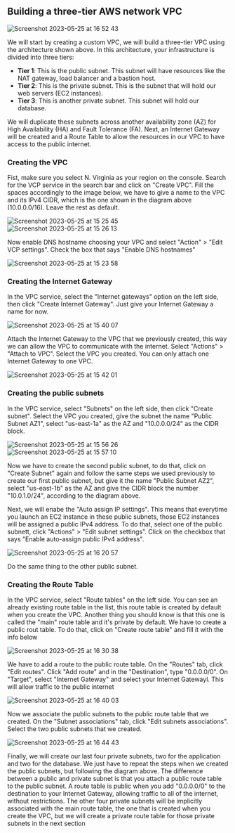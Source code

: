 ## Building a three-tier AWS network VPC

![Screenshot 2023-05-25 at 16 52 43](https://github.com/leorickli/wordpress-aws/assets/106999054/40b3638a-776c-48de-a4fa-8f0a272325af)

We will start by creating a custom VPC, we will build a three-tier VPC using the architecture shown above.
In this architecture, your infrastructure is divided into three tiers:

- **Tier 1**: This is the public subnet. This subnet will have resources like the NAT gateway, load balancer and a bastion host.
- **Tier 2**: This is the private subnet. This is the subnet that will hold our web servers (EC2 instances).
- **Tier 3**: This is another private subnet. This subnet will hold our database.

We will duplicate these subnets across another availability zone (AZ) for High Availability (HA) and Fault Tolerance (FA). Next, an Internet Gateway will be created and a Route Table to allow the resources in our VPC to have access to the public internet.

### Creating the VPC
Fist, make sure you select N. Virginia as your region on the console. Search for the VCP service in the search bar and click on "Create VPC". Fill the spaces accordingly to the image below, we have to give a name to the VPC and its IPv4 CIDR, which is the one shown in the diagram above (10.0.0.0/16). Leave the rest as default.

![Screenshot 2023-05-25 at 15 25 45](https://github.com/leorickli/wordpress-aws/assets/106999054/60cf93ea-83ad-4669-8cc1-9045a84decdb)
![Screenshot 2023-05-25 at 15 26 13](https://github.com/leorickli/wordpress-aws/assets/106999054/4c4fab23-52b1-4543-b30e-fc25e2104e94)


Now enable DNS hostname choosing your VPC and select "Action" > "Edit VCP settings". Check the box that says "Enable DNS hostnames"

![Screenshot 2023-05-25 at 15 23 58](https://github.com/leorickli/wordpress-aws/assets/106999054/9684d33a-2cb7-4633-b249-e8db0534d643)

### Creating the Internet Gateway

In the VPC service, select the "Internet gateways" option on the left side, then click "Create Internet Gateway". Just give your Internet Gateway a name for now.

![Screenshot 2023-05-25 at 15 40 07](https://github.com/leorickli/wordpress-aws/assets/106999054/f3c78b23-2db5-4968-8cc0-c9cce5b3dd8a)

Attach the Internet Gateway to the VPC that we previously created, this way we can allow the VPC to communicate with the internet. Select "Actions" > "Attach to VPC". Select the VPC you created. You can only attach one Internet Gateway to one VPC.

![Screenshot 2023-05-25 at 15 42 01](https://github.com/leorickli/wordpress-aws/assets/106999054/8056448d-d7ed-4d27-bc8d-ce6d39b877dd)

### Creating the public subnets

In the VPC service, select "Subnets" on the left side, then click "Create subnet". Select the VPC you created, give the subnet the name "Public Subnet AZ1", select "us-east-1a" as the AZ and "10.0.0.0/24" as the CIDR block.

![Screenshot 2023-05-25 at 15 56 26](https://github.com/leorickli/wordpress-aws/assets/106999054/6e0cfb3e-be65-4761-96d9-d78bfc3edd32)
![Screenshot 2023-05-25 at 15 57 10](https://github.com/leorickli/wordpress-aws/assets/106999054/91a4067f-6d7a-48f8-a4e7-a3f7d70a40d7)

Now we have to create the second public subnet, to do that, click on "Create Subnet" again and follow the same steps we used previously to create our first public subnet,
but give it the name "Public Subnet AZ2", select "us-east-1b" as the AZ and give the CIDR block the number "10.0.1.0/24", according to the diagram above.

Next, we will enabe the "Auto assign IP settings". This means that everytime you launch an EC2 instance in these public subnets, those EC2 instances will be assigned a public IPv4 address. To do that, select one of the public subnett, click "Actions" > "Edit subnet settings". Click on the checkbox that says "Enable auto-assign public IPv4 address".

![Screenshot 2023-05-25 at 16 20 57](https://github.com/leorickli/wordpress-aws/assets/106999054/a2eb465b-8114-4cb1-a10d-0d73cf9873b5)

Do the same thing to the other public subnet.

### Creating the Route Table

In the VPC service, select "Route tables" on the left side. You can see an already existing route table in the list, this route table is created by default when you create the VPC. Another thing you should know is that this one is called the "main" route table and it's private by default. We have to create a public rout table. To do that, click on "Create route table" and fill it with the info below

![Screenshot 2023-05-25 at 16 30 38](https://github.com/leorickli/wordpress-aws/assets/106999054/ba7d8594-d822-45a9-a773-5027d2727b5e)

We have to add a route to the public route table. On the "Routes" tab, click "Edit routes". Click "Add route" and in the "Destination", type "0.0.0.0/0". On "Target", select "Internet Gateway" and select your Internet Gatewayl. This will allow traffic to the public internet

![Screenshot 2023-05-25 at 16 40 03](https://github.com/leorickli/wordpress-aws/assets/106999054/288b53e4-7af7-41ff-88da-4d3ab7481854)

Now we associate the public subnets to the public route table that we created. On the "Subnet associations" tab, click "Edit subnets associations". Select the two public subnets that we created.

![Screenshot 2023-05-25 at 16 44 43](https://github.com/leorickli/wordpress-aws/assets/106999054/109b3b7c-a39d-45ac-9d57-0c04bfba0ae0)

Finally, we will create our last four private subnets, two for the application and two for the database. We just have to repeat the steps when we created the public subnets, but following the diagram above. The difference between a public and private subnet is that you attach a public route table to the public subnet. A route table is public when you add "0.0.0.0/0" to the destination to your Internet Gateway, allowing traffic to all of the internet, without restrictions. The other four private subnets will be implicitly associated with the main route table, the one that is created when you create the VPC, but we will create a private route table for those private subnets in the next section
